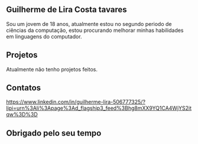 ## Guilherme de Lira Costa tavares
Sou um jovem de 18 anos, atualmente estou no segundo periodo de ciências da computação, estou procurando melhorar minhas habilidades em linguagens do computador.

## Projetos

Atualmente não tenho projetos feitos.

## Contatos
https://www.linkedin.com/in/guilherme-lira-506777325/?lipi=urn%3Ali%3Apage%3Ad_flagship3_feed%3Bhg8mXX9YQ1CA4WjYS2itqw%3D%3D

## Obrigado pelo seu tempo
